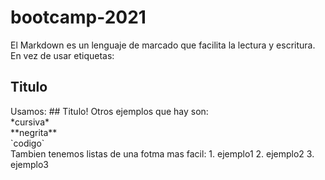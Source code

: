 # bootcamp-2021
El Markdown es un lenguaje de marcado que facilita la lectura y escritura.
En vez de usar etiquetas:
<h2> Titulo </h2>
Usamos:
## Titulo!
Otros ejemplos que hay son:<br>*cursiva*<br>**negrita**<br>`codigo`<br>
Tambien tenemos listas de una fotma mas facil:
1. ejemplo1
2. ejemplo2
3. ejemplo3 



 
